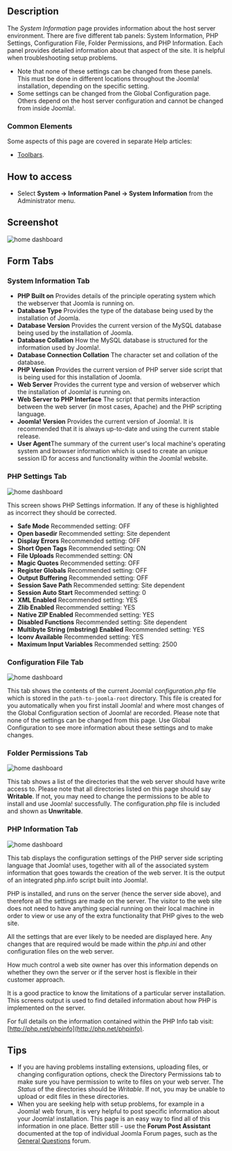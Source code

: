 <!-- Filename: Help4.x:Site_System_Information / Display title: System Information -->

## Description

The *System Information* page provides information about the host server 
environment. There are five different tab panels: System Information,
PHP Settings, Configuration File, Folder Permissions, and PHP Information. 
Each panel provides detailed information about that aspect of the site. 
It is helpful when troubleshooting setup problems.

- Note that none of these settings can be changed from these panels.
  This must be done in different locations throughout the Joomla!
  installation, depending on the specific setting.
- Some settings can be changed from the Global Configuration page. Others
  depend on the host server configuration and cannot be changed from inside
  Joomla!.

### Common Elements

Some aspects of this page are covered in separate Help articles:

* [Toolbars](jdocmanual?article=help/common-elements/toolbars).

## How to access

- Select **System → Information Panel → System Information**
  from the Administrator menu.

## Screenshot

![home dashboard](../../../en/images/site/system-information-tab.png)

## Form Tabs

### System Information Tab

- **PHP Built on** Provides details of the principle operating system
  which the webserver that Joomla is running on.
- **Database Type** Provides the type of the database being used by the
  installation of Joomla.
- **Database Version** Provides the current version of the MySQL
  database being used by the installation of Joomla.
- **Database Collation** How the MySQL database is structured for the
  information used by Joomla!.
- **Database Connection Collation** The character set and collation of
  the database.
- **PHP Version** Provides the current version of PHP server side
  script that is being used for this installation of Joomla.
- **Web Server** Provides the current type and version of webserver
  which the installation of Joomla! is running on.
- **Web Server to PHP Interface** The script that permits interaction
  between the web server (in most cases, Apache) and the PHP scripting
  language.
- **Joomla! Version** Provides the current version of Joomla!. It is
  recommended that it is always up-to-date and using the current stable
  release.
- **User Agent**The summary of the current user's local machine's
  operating system and browser information which is used to create an
  unique session ID for access and functionality within the Joomla!
  website.

### PHP Settings Tab

![home dashboard](../../../en/images/site/php-settings-tab.png)

This screen shows PHP Settings information. If any of these
is highlighted as incorrect they should be corrected.

- **Safe Mode** Recommended setting: OFF
- **Open basedir** Recommended setting: Site dependent
- **Display Errors** Recommended setting: OFF
- **Short Open Tags** Recommended setting: ON
- **File Uploads** Recommended setting: ON
- **Magic Quotes** Recommended setting: OFF
- **Register Globals** Recommended setting: OFF
- **Output Buffering** Recommended setting: OFF
- **Session Save Path** Recommended setting: Site dependent
- **Session Auto Start** Recommended setting: 0
- **XML Enabled** Recommended setting: YES
- **Zlib Enabled** Recommended setting: YES
- **Native ZIP Enabled** Recommended setting: YES
- **Disabled Functions** Recommended setting: Site dependent
- **Multibyte String (mbstring) Enabled** Recommended setting: YES
- **Iconv Available** Recommended setting: YES
- **Maximum Input Variables** Recommended setting: 2500

### Configuration File Tab

![home dashboard](../../../en/images/site/configuration-file-tab.png)

This tab shows the contents of the current Joomla! *configuration.php* file 
which is stored in the `path-to-joomla-root` directory. This file is created for you
automatically when you first install Joomla! and where most changes of
the Global Configuration section of Joomla! are recorded. Please note
that none of the settings can be changed from this page. Use Global
Configuration to see more information about these settings and to make changes.

### Folder Permissions Tab

![home dashboard](../../../en/images/site/folder-permissions-tab.png)

This tab shows a list of the directories that the web server should
have write access to. Please note that all directories listed on this
page should say **Writable**. If not, you may need to change the
permissions to be able to install and use Joomla! successfully. The 
configuration.php file is included and shown as **Unwritable**.

### PHP Information Tab

![home dashboard](../../../en/images/site/php-information-tab.png)

This tab displays the configuration settings of the PHP server side
scripting language that Joomla! uses, together with all of the
associated system information that goes towards the creation of the web
server. It is the output of an integrated php.info script built into
Joomla!.

PHP is installed, and runs on the server (hence the server side above),
and therefore all the settings are made on the server. The visitor to
the web site does not need to have anything special running on their
local machine in order to view or use any of the extra functionality
that PHP gives to the web site.

All the settings that are ever likely to be needed are displayed here.
Any changes that are required would be made within the *php.ini* and
other configuration files on the web server.

How much control a web site owner has over this information depends on
whether they own the server or if the server host is flexible in their
customer approach.

It is a good practice to know the limitations of a particular server
installation. This screens output is used to find detailed information
about how PHP is implemented on the server.

For full details on the information contained within the PHP Info tab
visit: [http://php.net/phpinfo](http://php.net/phpinfo).

## Tips

- If you are having problems installing extensions, uploading files, or
  changing configuration options, check the Directory Permissions tab
  to make sure you have permission to write to files on your web server.
  The *Status* of the directories should be *Writable*. If not, you may
  be unable to upload or edit files in these directories.
- When you are seeking help with setup problems, for example in a
  Joomla! web forum, it is very helpful to post specific information
  about your Joomla! installation. This page is an easy way to find
  all of this information in one place. Better still - use the 
  **Forum Post Assistant** documented at the top of individual 
  Joomla Forum pages, such as the 
  [General Questions](https://forum.joomla.org/viewforum.php?f=834) forum.

